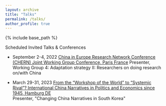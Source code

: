 ```yaml
---
layout: archive
title: "Talks"
permalink: /talks/
author_profile: true
---
```


{% include base_path %}

Scheduled Invited Talks & Conferences

- September 2-4, 2022
[China in Europe Research Network Conference (CHERN) Joint Working Group Conference, Paris France](https://china-in-europe.net/chern-joint-working-group-conference-in-september-2022-at-inalco-paris/)
Presenter, Working Group 4: Adaptation strategy II: Researchers on doing research on/with China

- March 29-31, 2023 [From the “Workshop of the World” to “Systemic Rival”? International China Narratives in Politics and Economics since 1945, Hamburg DE](https://www.helmut-schmidt.de/en/)   
Presenter, "Changing China Narratives in South Korea"
